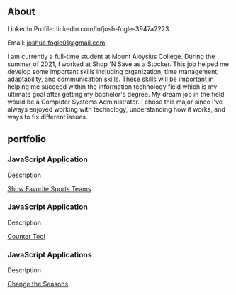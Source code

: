 <h2>About</h2>

LinkedIn Profile:
linkedin.com/in/josh-fogle-3947a2223

Email:
joshua.fogle01@gmail.com


<p>I am currently a full-time student at Mount Aloysius College. During the summer of 2021, I worked at Shop 'N Save as a Stocker. This job helped me develop some important skills including organization, time management, adaptability, and communication skills. These skills will be important in helping me succeed within the information technology field which is my ultimate goal after getting my bachelor's degree. My dream job in the field would be a Computer Systems Administrator. I chose this major since I've always enjoyed working with technology, understanding how it works, and ways to fix different issues.</p>


<h2>portfolio</h2>

<div class="portfolio-card">
  <h3>JavaScript Application</h3>
  <p>Description</p>
  <a href="/FavoriteSportsTeams"> Show Favorite Sports Teams</a>

</div>

<div class="portfolio-card">
  <h3>JavaScript Application</h3>
  <p>Description</p>
  <a href="/Counter"> Counter Tool</a>

</div>

<div class="portfolio-card">
  <h3>JavaScript Applications</h3>
  <p>Description</p>
  <a href="/Seasons"> Change the Seasons</a>

</div>
